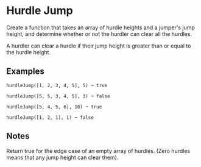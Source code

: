 # Hurdle Jump

Create a function that takes an array of hurdle heights and a jumper's jump height, and determine whether or not the hurdler can clear all the hurdles.

A hurdler can clear a hurdle if their jump height is greater than or equal to the hurdle height.

## Examples

    hurdleJump([1, 2, 3, 4, 5], 5) ➞ true

    hurdleJump([5, 5, 3, 4, 5], 3) ➞ false

    hurdleJump([5, 4, 5, 6], 10) ➞ true

    hurdleJump([1, 2, 1], 1) ➞ false

## Notes

Return true for the edge case of an empty array of hurdles. (Zero hurdles means that any jump height can clear them).
